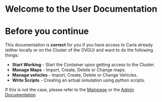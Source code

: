Welcome to the User Documentation
=================================
# Before you continue
This documentation is **correct** for you if you have access to Carla already (either locally or on the Cluster of the OVGU) and want to do the following things:
- **Start Working** - Start the Container upon getting access to the Cluster. 
- **Manage Maps** - Import, Create, Delete or Change maps.
- **Manage vehicles** - Import, Create, Delete or Change Vehicles.
- **Write Scripts** - Creating an actual simulation using python scripts.

If this is not the case, please refer to the [Mainpage](README.md) or the [Admin Documentation](Admin.md)

